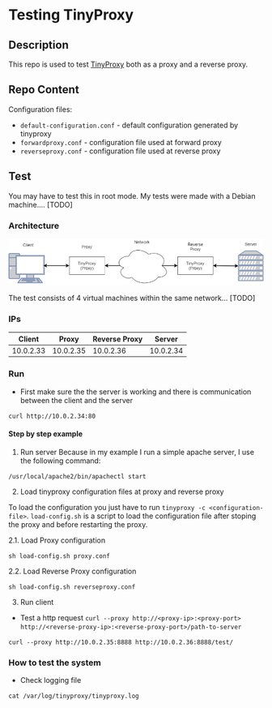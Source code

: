 # Testing TinyProxy

## Description

This repo is used to test [TinyProxy](https://github.com/tinyproxy/tinyproxy) both as a proxy and a reverse proxy.

## Repo Content

Configuration files:
- `default-configuration.conf` - default configuration generated by tinyproxy
- `forwardproxy.conf` - configuration file used at forward proxy
- `reverseproxy.conf` - configuration file used at reverse proxy

## Test

You may have to test this in root mode. My tests were made with a Debian machine.... [TODO]

### Architecture

![architecture-image](TinyProxyExp.png)

The test consists of 4 virtual machines within the same network... [TODO]

### IPs

| Client     | Proxy      | Reverse Proxy | Server  |
| ---------- | ---------- | ---------- | ---------- |
| 10.0.2.33  | 10.0.2.35  | 10.0.2.36  | 10.0.2.34  |

### Run

- First make sure the the server is working and there is communication between the client and the server
```
curl http://10.0.2.34:80
```

#### Step by step example

1. Run server
Because in my example I run a simple apache server, I use the following command:
```
/usr/local/apache2/bin/apachectl start
```

2. Load tinyproxy configuration files at proxy and reverse proxy

To load the configuration you just have to run `tinyproxy -c <configuration-file>`.
`load-config.sh` is a script to load the configuration file after stoping the proxy and before restarting the proxy.

2.1. Load Proxy configuration
```
sh load-config.sh proxy.conf
```

2.2. Load Reverse Proxy configuration
```
sh load-config.sh reverseproxy.conf
```

3. Run client

- Test a http request `curl --proxy http://<proxy-ip>:<proxy-port> http://<reverse-proxy-ip>:<reverse-proxy-port>/path-to-server`
```
curl --proxy http://10.0.2.35:8888 http://10.0.2.36:8888/test/
```

### How to test the system

- Check logging file

```
cat /var/log/tinyproxy/tinyproxy.log
```
